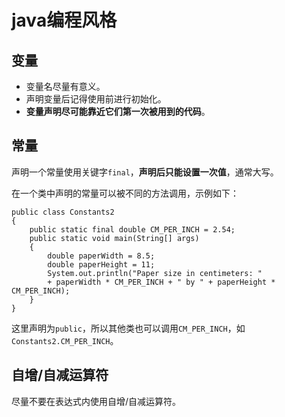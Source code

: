 # java编程风格
## 变量
* 变量名尽量有意义。
* 声明变量后记得使用前进行初始化。
* **变量声明尽可能靠近它们第一次被用到的代码**。
## 常量
声明一个常量使用关键字`final`，**声明后只能设置一次值**，通常大写。

在一个类中声明的常量可以被不同的方法调用，示例如下：
```
public class Constants2
{
    public static final double CM_PER_INCH = 2.54;
    public static void main(String[] args)
    {
        double paperWidth = 8.5;
        double paperHeight = 11;
        System.out.println("Paper size in centimeters: "
        + paperWidth * CM_PER_INCH + " by " + paperHeight * CM_PER_INCH);
    }
}
```
这里声明为`public`，所以其他类也可以调用`CM_PER_INCH`，如`Constants2.CM_PER_INCH`。
## 自增/自减运算符
尽量不要在表达式内使用自增/自减运算符。
